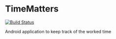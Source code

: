 # TimeMatters

[![Build Status](https://travis-ci.org/mbambagini/TimeMatters.svg?branch=1.0)](https://travis-ci.org/mbambagini/TimeMatters)

Android application to keep track of the worked time
